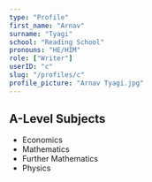```yaml
---
type: "Profile"
first_name: "Arnav"
surname: "Tyagi"
school: "Reading School"
pronouns: "HE/HIM"
role: ["Writer"]
userID: "c"
slug: "/profiles/c"
profile_picture: "Arnav Tyagi.jpg"
---
```


## A-Level Subjects

- Economics
- Mathematics
- Further Mathematics
- Physics
    